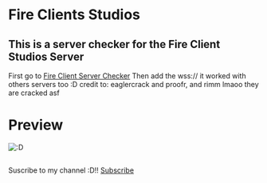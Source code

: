 # Fire Clients Studios
## This is a server checker for the Fire Client Studios **Server**
First go to [Fire Client Server Checker](https://ismaeldevyt.github.io/fireclientstudios/index.html)
Then add the wss:// it worked with others servers too :D
credit to: eaglercrack and proofr, and rimm lmaoo they are cracked asf
# Preview
![:D](https://media.discordapp.net/attachments/1206325354357334048/1206804702939979846/new.png?ex=65dd5776&is=65cae276&hm=f60a0427424f9c982b5d9f3fc805944543b60dfb5c7cb39beb6254e500742186&format=webp&quality=lossless&width=897&height=403)
##
Suscribe to my channel :D!! [Subscribe](https://www.youtube.com/@ismaeltechI?sub_confirmation=1)
